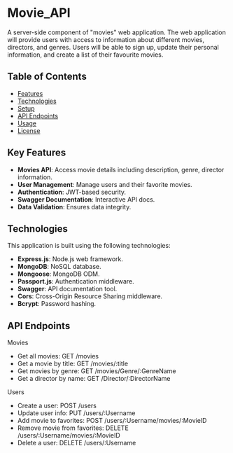 
# Movie_API

A server-side component of "movies" web application. The web application will provide users with access to information about different movies, directors, and genres. Users will be able to sign up, update their personal information, and create a list of their favourite movies.

## Table of Contents

- [Features](#features)
- [Technologies](#technologies)
- [Setup](#setup)
- [API Endpoints](#api-endpoints)
- [Usage](#usage)
- [License](#license)

## Key Features

- **Movies API**: Access movie details including description, genre, director information.
- **User Management**: Manage users and their favorite movies.
- **Authentication**: JWT-based security.
- **Swagger Documentation**: Interactive API docs.
- **Data Validation**: Ensures data integrity.

## Technologies
This application is built using the following technologies:

- **Express.js**: Node.js web framework.
- **MongoDB**: NoSQL database.
- **Mongoose**: MongoDB ODM.
- **Passport.js**: Authentication middleware.
- **Swagger**: API documentation tool.
- **Cors**: Cross-Origin Resource Sharing middleware.
- **Bcrypt**: Password hashing.


## API Endpoints
Movies
- Get all movies: GET /movies
- Get a movie by title: GET /movies/:title
- Get movies by genre: GET /movies/Genre/:GenreName
- Get a director by name: GET /Director/:DirectorName

Users
- Create a user: POST /users
- Update user info: PUT /users/:Username
- Add movie to favorites: POST /users/:Username/movies/:MovieID
- Remove movie from favorites: DELETE /users/:Username/movies/:MovieID
- Delete a user: DELETE /users/:Username
